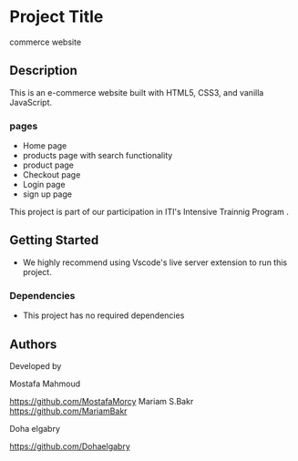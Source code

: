 # Project Title
commerce website
## Description
This is an e-commerce website built with HTML5, CSS3, and vanilla JavaScript.
### pages
- Home page
- products page with search functionality
- product page
- Checkout page
- Login page
- sign up page

This project is part of our participation in ITI's Intensive Trainnig Program <MERAN STACK>.

## Getting Started

- We highly recommend using Vscode's live server extension to run this project.

### Dependencies

- This project has no required dependencies

## Authors

Developed by

Mostafa Mahmoud

<https://github.com/MostafaMorcy>
Mariam S.Bakr
<https://github.com/MariamBakr>

Doha elgabry

<https://github.com/Dohaelgabry>